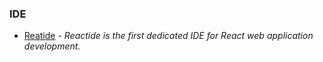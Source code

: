 ### IDE

- [Reatide](https://github.com/reactide/reactide) - _Reactide is the first dedicated IDE for React web application development._

